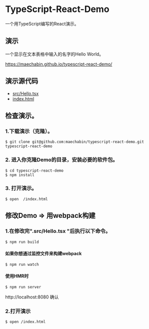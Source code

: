 # TypeScript-React-Demo

一个用TypeScript编写的React演示。

## 演示

一个显示在文本表格中输入的名字的Hello World。

https://maechabin.github.io/typescript-react-demo/

## 演示源代码

- [src/Hello.tsx](https://github.com/maechabin/typescript-react-demo/blob/master/src/Hello.tsx)
- [index.html](https://github.com/maechabin/typescript-react-demo/blob/master/index.html)

##  检查演示。

### 1.下载演示（克隆）。

```
$ git clone git@github.com:maechabin/typescript-react-demo.git typescript-react-demo
```

### 2. 进入你克隆Demo的目录，安装必要的软件包。

``` 
$ cd typescript-react-demo
$ npm install
```

### 3. 打开演示。

```
$ open  /index.html
```

##  修改Demo => 用webpack构建

###  1.在修改完".src/Hello.tsx "后执行以下命令。

``` 
$ npm run build
``` 

####  如果你想通过监控文件来构建webpack

``` 
$ npm run watch
``` 

####  使用HMR时

```
$ npm run server
```

http://localhost:8080 确认

###  2.打开演示

```
$ open /index.html
```

